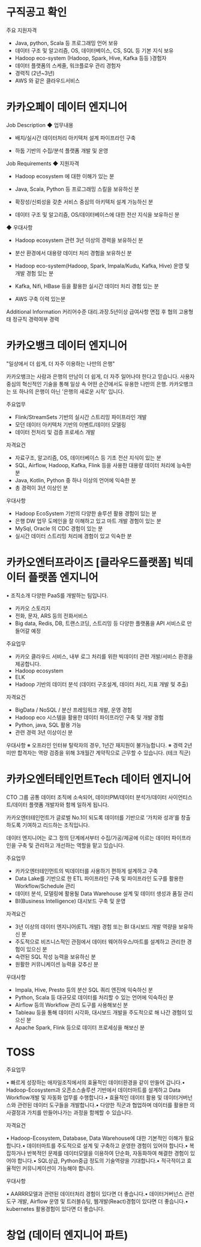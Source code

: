 # 구직공고 확인 

주요 지원자격
- Java, python, Scala 등 프로그래밍 언어 보유
- 데이터 구조 및 알고리즘, OS, 데이터베이스, CS, SQL 등 기본 지식 보유
- Hadoop eco-system (Hadoop, Spark, Hive, Kafka 등등 )경험자
- 데이터 플랫폼의 스케줄, 워크플로우 관리 경험자
- 경력직 (2년~3년)
- AWS 와 같은 클라우드서비스 

# 카카오페이 데이터 엔지니어
Job Description
◆ 업무내용
- 배치/실시간 데이터처리 아키텍처 설계 파이프라인 구축

- 하둡 기반의 수집/분석 플랫폼 개발 및 운영

Job Requirements
◆ 지원자격
- Hadoop ecosystem 에 대한 이해가 있는 분

- Java, Scala, Python 등 프로그래밍 스킬을 보유하신 분

- 확장성/신뢰성을 갖춘 서비스 중심의 아키텍처 설계 가능하신 분

- 데이터 구조 및 알고리즘, OS/데이터베이스에 대한 전산 지식을 보유하신 분


◆ 우대사항

- Hadoop ecosystem 관련 3년 이상의 경력을 보유하신 분

- 분산 환경에서 대용량 데이터 처리 경험을 보유하신 분

- Hadoop eco-system(Hadoop, Spark, Impala/Kudu, Kafka, Hive) 운영 및 개발 경험 있는 분

- Kafka, Nifi, HBase 등을 활용한 실시간 데이터 처리 경험 있는 분

- AWS 구축 이력 있는분

Additional Information
커리어수준
대리.과장.5년이상
급여사항
면접 후 협의
고용형태
정규직
경력여부
경력
# 카카오뱅크 데이터 엔지니어
"일상에서 더 쉽게, 더 자주 이용하는 나만의 은행"

카카오뱅크는 사람과 은행의 만남이 더 쉽게, 더 자주 일어나야 한다고 믿습니다.
사용자 중심의 혁신적인 기술을 통해 일상 속 어떤 순간에서도 유용한 나만의 은행.
카카오뱅크는 또 하나의 은행이 아닌 '은행의 새로운 시작' 입니다.

주요업무
- Flink/StreamSets 기반의 실시간 스트리밍 파이프라인 개발
- 모던 데이터 아키텍처 기반의 이벤트/데이터 모델링
- 데이터 전처리 및 검증 프로세스 개발

자격요건
- 자료구조, 알고리즘, OS, 데이터베이스 등 기초 전산 지식이 있는 분
- SQL, Airflow, Hadoop, Kafka, Flink 등을 사용한 대용량 데이터 처리에 능숙한 분
- Java, Kotlin, Python 중 하나 이상의 언어에 익숙한 분
- 총 경력이 3년 이상인 분

우대사항
- Hadoop EcoSystem 기반의 다양한 솔루션 활용 경험이 있는 분
- 은행 DW 업무 도메인을 잘 이해하고 있고 마트 개발 경험이 있는 분
- MySql, Oracle 의 CDC 경험이 있는 분
- 실시간 데이터 스트리밍 처리에 경험이 있고 익숙한 분

# 카카오엔터프라이즈 [클라우드플랫폼] 빅데이터 플랫폼 엔지니어

• 조직소개 
다양한 PaaS를 개발하는 팀입니다.
- 카카오 스토리지
- 전화, 문자, ARS 등의 전화서비스
- Big data, Redis, DB, 트랜스코딩, 스트리밍 등 다양한 플랫폼을 API 서비스로 만들어갈 예정

주요업무
- 카카오 클라우드 서비스, 내부 로그 처리를 위한 빅데이터 관련 개발/서비스 환경을 제공합니다.
- Hadoop ecosystem 
- ELK
- Hadoop 기반의 데이터 분석 (데이터 구조설계, 데이터 처리, 지표 개발 및 추출)

자격요건
- BigData / NoSQL / 분산 프레임워크 개발, 운영 경험
- Hadoop eco 시스템을 활용한 데이터 파이프라인 구축 및 개발 경험 
- Python, java, SQL 활용 가능
- 관련 경력 3년 이상이신 분

우대사항
※ 오프라인 인터뷰 탈락자의 경우, 1년간 재지원이 불가능합니다.
※ 경력 2년 미만 합격자는 역량 검증을 위해 3개월간 계약직으로 근무할 수 있습니다. (테크 직군)


#  카카오엔터테인먼트Tech 데이터 엔지니어 

CTO 그룹 공통 데이터 조직에 소속되어, 데이터PM/데이터 분석가/데이터 사이언티스트/데이터 플랫폼 개발자와 함께 일하게 됩니다.  

카카오엔터테인먼트가 글로벌 No.1이 되도록 데이터를 기반으로 ‘가치와 성과’를 창출하도록 기여하고 리드하는 조직입니다.

데이터 엔지니어는 로그 정의 단계에서부터 수집/가공/제공에 이르는 데이터 파이프라인을 구축 및 관리하고 개선하는 역할을 맡고 있습니다.

주요업무
- 카카오엔터테인먼트의 빅데이터를 사용하기 편하게 설계하고 구축 
- Data Lake를 기반으로 한 ETL 파이프라인 구축 및 파이프라인 도구를 활용한 Workflow/Schedule 관리 
- 데이터 분석, 모델링에 활용될 Data Warehouse 설계 및 데이터 생성과 품질 관리 
- BI(Business Intelligence) 대시보드 구축 및 운영

자격요건
- 3년 이상의 데이터 엔지니어(ETL 개발) 경험 또는 BI 대시보드 개발 역량을 보유하신 분
- 주도적으로 비즈니스적인 관점에서 데이터 웨어하우스/마트를 설계하고 관리한 경험이 있으신 분 
- 숙련된 SQL 작성 능력을 보유하신 분 
- 원활한 커뮤니케이션 능력을 갖추신 분

우대사항
- Impala, Hive, Presto 등의 분산 SQL 쿼리 엔진에 익숙하신 분 
- Python, Scala 등 대규모로 데이터를 처리할 수 있는 언어에 익숙하신 분 
- Airflow 등의 Workflow 관리 도구를 사용해보신 분 
- Tableau 등을 통해 데이터 시각화, 대시보드 개발을 주도적으로 해 나간 경험이 있으신 분 
- Apache Spark, Flink 등으로 데이터 프로세싱을 해보신 분

# TOSS

주요업무

• 빠르게 성장하는 애자일조직에서의 효율적인 데이터환경을 같이 만들어 갑니다.• Hadoop-Ecosystem과 오픈소스솔루션 기반에서 데이터마트를 설계하고 Data Workflow개발 및 자동화 업무를 수행합니다.• 효율적인 데이터 활용 및 데이터거버넌스와 관련된 데이터 도구들을 개발합니다.• 다양한 직군과 협업하며 데이터를 활용한 의사결정과 가치를 만들어나가는 과정을 함께할 수 있습니다.

자격요건

• Hadoop-Ecosystem, Database, Data Warehouse에 대한 기본적인 이해가 필요합니다.• 데이터마트를 주도적으로 설계 및 구축하고 운영한 경험이 있어야 합니다.• 복잡하거나 반복적인 문제를 데이터모델을 이용하여 단순화, 자동화하여 해결한 경험이 있어야 합니다.• SQL상급, Python중급 정도의 기술역량을 기대합니다.• 적극적이고 효율적인 커뮤니케이션이 가능해야 합니다.

우대사항

• AARRR모델과 관련된 데이터처리 경험이 있다면 더 좋습니다.• 데이터거버넌스 관련 도구 개발, Airflow 운영 및 트러블슈팅, 웹개발(React)경험이 있다면 더 좋습니다.• kubernetes 활용경험이 있다면 더 좋습니다.


# 창업 (데이터 엔지니어 파트) 


